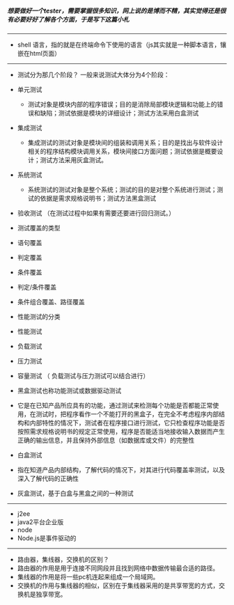 ##### 想要做好一个tester，需要掌握很多知识，网上说的是博而不精，其实觉得还是很有必要好好了解各个方面，于是写下这篇小札
----

* shell 语言，指的就是在终端命令下使用的语言（js其实就是一种脚本语言，镶嵌在html页面）

-----
* 测试分为那几个阶段？   一般来说测试大体分为4个阶段： 
 * 单元测试
   * 测试对象是模块内部的程序错误；目的是消除局部模块逻辑和功能上的错误和缺陷；测试依据是模块的详细设计；测试方法采用白盒测试
 * 集成测试
   * 集成测试的测试对象是模块间的组装和调用关系；目的是找出与软件设计相关的程序结构模块调用关系，模块间接口方面问题；测试依据是概要设计；测试方法采用灰盒测试。  
 * 系统测试
   * 系统测试的测试对象是整个系统；测试的目的是对整个系统进行测试；测试的依据是需求规格说明书；测试方法黑盒测试
 * 验收测试 （在测试过程中如果有需要还要进行回归测试。）

* 测试覆盖的类型 
 * 语句覆盖
 * 判定覆盖
 * 条件覆盖
 * 判定/条件覆盖
 * 条件组合覆盖、路径覆盖   

* 性能测试的分类 
 * 性能测试
 * 负载测试
 * 压力测试
 * 容量测试  （ 负载测试与压力测试可以结合进行）

* 黑盒测试也称功能测试或数据驱动测试
 * 它是在已知产品所应具有的功能，通过测试来检测每个功能是否都能正常使用，在测试时，把程序看作一个不能打开的黑盒子，在完全不考虑程序内部结构和内部特性的情况下，测试者在程序接口进行测试，它只检查程序功能是否按照需求规格说明书的规定正常使用，程序是否能适当地接收输入数据而产生正确的输出信息，并且保持外部信息（如数据库或文件）的完整性
 
* 白盒测试
 * 指在知道产品内部结构，了解代码的情况下，对其进行代码覆盖率测试，以及深入了解代码的正确性
* 灰盒测试，基于白盒与黑盒之间的一种测试

 
------------

* j2ee
 * java2平台企业版 
* node
 * Node.js是事件驱动的



------

* 路由器，集线器，交换机的区别？ 
 * 路由器的作用是用于连接不同网段并且找到网络中数据传输最合适的路径。  
 * 集线器的作用是将一些pc机连起来组成一个局域网。
 * 交换机的作用与集线器的相似，区别在于集线器采用的是共享带宽的方式，交换机是独享带宽。
